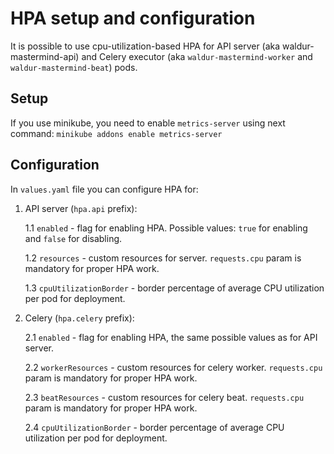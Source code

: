 <!-- EXTERNAL DOCUMENT
Source: https://code.opennodecloud.com/waldur/waldur-helm.git
Branch: master
Remote Path: docs//hpa.md
Local Path: docs/admin-guide/deployment/helm/docs/
Last Sync: 2025-10-30T12:02:12.013147

WARNING: This file is automatically synchronized from the source repository.
DO NOT EDIT this file directly. Changes will be overwritten.
Edit the source at: https://code.opennodecloud.com/waldur/waldur-helm.git/-/tree/master/docs//hpa.md
-->


# HPA setup and configuration

It is possible to use cpu-utilization-based HPA
for API server (aka waldur-mastermind-api) and
Celery executor (aka `waldur-mastermind-worker` and `waldur-mastermind-beat`) pods.

## Setup

If you use minikube, you need to enable `metrics-server` using next command:
`minikube addons enable metrics-server`

## Configuration

In `values.yaml` file you can configure HPA for:

1. API server (`hpa.api` prefix):

    1.1 `enabled` - flag for enabling HPA.
        Possible values: `true` for enabling and `false` for disabling.

    1.2 `resources` - custom resources for server.
        `requests.cpu` param is mandatory for proper HPA work.

    1.3 `cpuUtilizationBorder` - border percentage of
        average CPU utilization per pod for deployment.

2. Celery (`hpa.celery` prefix):

    2.1 `enabled` - flag for enabling HPA, the same possible values as for API server.

    2.2 `workerResources` - custom resources for celery worker.
        `requests.cpu` param is mandatory for proper HPA work.

    2.3 `beatResources` - custom resources for celery beat.
        `requests.cpu` param is mandatory for proper HPA work.

    2.4 `cpuUtilizationBorder` - border percentage of
        average CPU utilization per pod for deployment.
